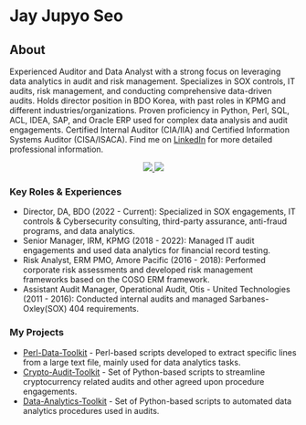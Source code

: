 # Jay Jupyo Seo

## About
Experienced Auditor and Data Analyst with a strong focus on leveraging data analytics in audit and risk management. Specializes in SOX controls, IT audits, risk management, and conducting comprehensive data-driven audits. Holds director position in BDO Korea, with past roles in KPMG and different industries/organizations. Proven proficiency in Python, Perl, SQL, ACL, IDEA, SAP, and Oracle ERP used for complex data analysis and audit engagements. Certified Internal Auditor (CIA/IIA) and Certified Information Systems Auditor (CISA/ISACA). Find me on [LinkedIn](https://www.linkedin.com/in/jupyoseo/) for more detailed professional information.

<p align='center'>
   <a href="https://www.linkedin.com/in/jupyoseo/">
       <img src="https://img.shields.io/badge/linkedin-%230077B5.svg?&style=for-the-badge&logo=linkedin&logoColor=white"/>
   </a>
   <a href="https://t.me/jxs1231">
       <img src="https://img.shields.io/badge/Telegram-2CA5E0?style=for-the-badge&logo=telegram&logoColor=white"/>
   </a>
</p>

### Key Roles & Experiences
- Director, DA, BDO (2022 - Current): Specialized in SOX engagements, IT controls & Cybersecurity consulting, third-party assurance, anti-fraud programs, and data analytics.
- Senior Manager, IRM, KPMG (2018 - 2022): Managed IT audit engagements and used data analytics for financial record testing.
- Risk Analyst, ERM PMO, Amore Pacific (2016 - 2018): Performed corporate risk assessments and developed risk management frameworks based on the COSO ERM framework.
- Assistant Audit Manager, Operational Audit, Otis - United Technologies (2011 - 2016): Conducted internal audits and managed Sarbanes-Oxley(SOX) 404 requirements.

### My Projects
* [Perl-Data-Toolkit](https://github.com/jpseo84/PerlDataToolKit) - Perl-based scripts developed to extract specific lines from a large text file, mainly used for data analytics tasks.
* [Crypto-Audit-Toolkit](https://github.com/jpseo84/CryptoAuditToolKit) - Set of Python-based scripts to streamline cryptocurrency related audits and other agreed upon procedure engagements.
* [Data-Analytics-Toolkit](https://github.com/jpseo84/DataAnalyticsToolkit) - Set of Python-based scripts to automated data analytics procedures used in audits.
